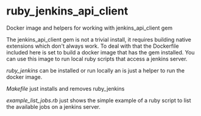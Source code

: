 # ruby_jenkins_api_client
Docker image and helpers for working with jenkins_api_client gem

The jenkins_api_client gem is not a trivial install, it requires building native extensions which don't always work.  To deal with that the Dockerfile included here is set to build a docker image that has the gem installed.  You can use this image to run local ruby scripts that access a jenkins server.

*ruby_jenkins* can be installed or run locally an is just a helper to run the docker image.

*Makefile* just installs and removes ruby_jenkins

*example_list_jobs.rb* just shows the simple example of a ruby script to list the available jobs on a jenkins server.
